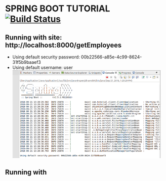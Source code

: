# SPRING BOOT TUTORIAL [![Build Status](https://travis-ci.org/nomensa/jquery.hide-show.svg)](https://travis-ci.org/nomensa/jquery.hide-show.svg?branch=master)
## Running with site: http://localhost:8000/getEmployees
- Using default security password: 00b22566-a85e-4c99-8624-31f5b9baaef3
- Using default username: user
![alt text](https://github.com/vuongluisvippro/Spring-Boot-Website-Tutorial/blob/lorence_impl_oauth2/img/1.png)
## Running with 


